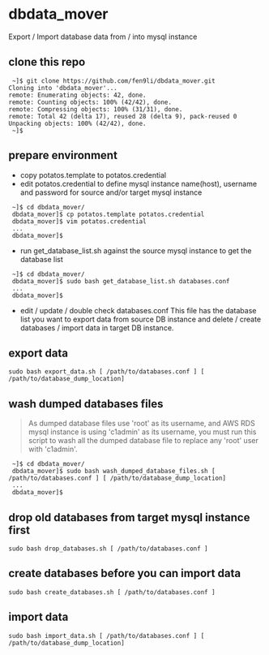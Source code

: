 # dbdata_mover
Export / Import database data from / into mysql instance

## clone this repo
```
 ~]$ git clone https://github.com/fen9li/dbdata_mover.git
Cloning into 'dbdata_mover'...
remote: Enumerating objects: 42, done.
remote: Counting objects: 100% (42/42), done.
remote: Compressing objects: 100% (31/31), done.
remote: Total 42 (delta 17), reused 28 (delta 9), pack-reused 0
Unpacking objects: 100% (42/42), done.
 ~]$ 
```

## prepare environment

* copy potatos.template to potatos.credential
* edit potatos.credential to define mysql instance name(host), username and password for source and/or target mysql instance

```
 ~]$ cd dbdata_mover/
 dbdata_mover]$ cp potatos.template potatos.credential
 dbdata_mover]$ vim potatos.credential
 ...
 dbdata_mover]$ 
```

* run get_database_list.sh against the source mysql instance to get the database list

```
 ~]$ cd dbdata_mover/
 dbdata_mover]$ sudo bash get_database_list.sh databases.conf
 ...
 dbdata_mover]$ 
```

* edit / update / double check databases.conf
This file has the database list you want to export data from source DB instance and delete / create databases / import data in target DB instance.

## export data

```
sudo bash export_data.sh [ /path/to/databases.conf ] [ /path/to/database_dump_location]
```

## wash dumped databases files

> As dumped database files use 'root' as its username, and AWS RDS mysql instance is using 'c1admin' as its username,
> you must run this script to wash all the dumped database file to replace any 'root' user with 'c1admin'.

```
 ~]$ cd dbdata_mover/
 dbdata_mover]$ sudo bash wash_dumped_database_files.sh [ /path/to/databases.conf ] [ /path/to/database_dump_location]
 ...
 dbdata_mover]$ 
```

## drop old databases from target mysql instance first

```
sudo bash drop_databases.sh [ /path/to/databases.conf ] 
```

## create databases before you can import data

```
sudo bash create_databases.sh [ /path/to/databases.conf ] 
```

## import data

```
sudo bash import_data.sh [ /path/to/databases.conf ] [ /path/to/database_dump_location]
```